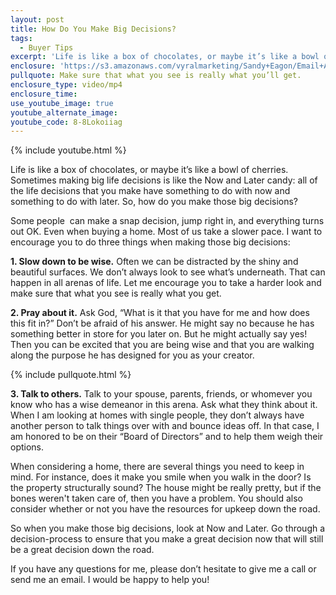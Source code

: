 ```yaml
---
layout: post
title: How Do You Make Big Decisions?
tags:
  - Buyer Tips
excerpt: 'Life is like a box of chocolates, or maybe it’s like a bowl of cherries. I believe that making big life decisions is like the Now and Later candy; all of the life decisions that you make have something to do with now and something to do with later. So, how do you make those big decisions?'
enclosure: 'https://s3.amazonaws.com/vyralmarketing/Sandy+Eagon/Email+Assets/Puget+Sound+Real+Estate+Agent-+3+tips+for+making+big+life+decisions.mp4'
pullquote: Make sure that what you see is really what you’ll get.
enclosure_type: video/mp4
enclosure_time:
use_youtube_image: true
youtube_alternate_image:
youtube_code: 8-8Lokoiiag
---
```



{% include youtube.html %}

Life is like a box of chocolates, or maybe it’s like a bowl of cherries. Sometimes making big life decisions is like the Now and Later candy: all of the life decisions that you make have something to do with now and something to do with later. So, how do you make those big decisions?

Some people  can make a snap decision, jump right in, and everything turns out OK. Even when buying a home. Most of us take a slower pace. I want to encourage you to do three things when making those big decisions:

**1. Slow down to be wise.** Often we can be distracted by the shiny and beautiful surfaces. We don’t always look to see what’s underneath. That can happen in all arenas of life. Let me encourage you to take a harder look and make sure that what you see is really what you get.

**2. Pray about it.** Ask God, “What is it that you have for me and how does this fit in?” Don’t be afraid of his answer. He might say no because he has something better in store for you later on. But he might actually say yes! Then you can be excited that you are being wise and that you are walking along the purpose he has designed for you as your creator.

{% include pullquote.html %}

**3. Talk to others.** Talk to your spouse, parents, friends, or whomever you know who has a wise demeanor in this arena. Ask what they think about it. When I am looking at homes with single people, they don’t always have another person to talk things over with and bounce ideas off. In that case, I am honored to be on their “Board of Directors” and to help them weigh their options.

When considering a home, there are several things you need to keep in mind. For instance, does it make you smile when you walk in the door? Is the property structurally sound? The house might be really pretty, but if the bones weren't taken care of, then you have a problem. You should also consider whether or not you have the resources for upkeep down the road.

So when you make those big decisions, look at Now and Later. Go through a decision-process to ensure that you make a great decision now that will still be a great decision down the road.

If you have any questions for me, please don’t hesitate to give me a call or send me an email. I would be happy to help you!